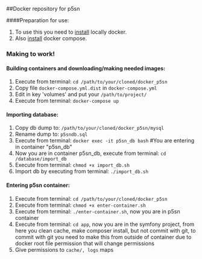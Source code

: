 ##Docker repository for p5sn

####Preparation for use:
1. To use this you need to [install](https://docs.docker.com/engine/installation/) locally docker.
2. Also [install](https://docs.docker.com/compose/install/) docker compose.


### Making to work!

#### Building containers and downloading/making needed images:
1. Execute from terminal: `cd /path/to/your/cloned/docker_p5sn`
2. Copy file `docker-compose.yml.dist` in `docker-compose.yml`
3. Edit in key 'volumes' and put your `/path/to/project/`
4. Execute from terminal: `docker-compose up`


#### Importing database:
1. Copy db dump to: `/path/to/your/cloned/docker_p5sn/mysql`
2. Rename dump to: `p5sndb.sql`
3. Execute from terminal: `docker exec -it p5sn_db bash` #You are entering in container "p5sn_db"
4. Now you are in container p5sn_db, execute from terminal: `cd /database/import_db`
5. Execute from terminal: `chmod +x import_db.sh`
6. Import db by executing from terminal: `./import_db.sh`


#### Entering p5sn container:
1. Execute from terminal: `cd /path/to/your/cloned/docker_p5sn`
2. Execute from terminal: `chmod +x enter-container.sh`
3. Execute from terminal: `./enter-container.sh`, now you are in p5sn container
4. Execute from terminal: `cd app`, now you are in the symfony project, from here you clean cache, make composer install, but not commit 
    with git, to commit with git you need to make this from outside of container due to docker root file permission that 
    will change permissions
5. Give permissions to `cache/, logs` maps